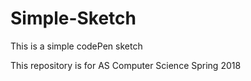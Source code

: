# Simple-Sketch
This is a simple codePen sketch

This repository is for AS Computer Science Spring 2018

